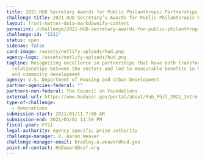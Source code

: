 ```yaml
---
title: 2021 HUD Secretary Awards for Public Philanthropic Partnerships
challenge-title: 2021 HUD Secretary’s Awards for Public Philanthropic Partnerships
layout: front-matter-data-markdownify-content
permalink: /challenge/2021-HUD-secretary-awards-for-public-philanthropic-partnerships/
challenge-id: "1211"
status: open
sidenav: false
card-image: /assets/netlify-uploads/hud.png
agency-logo: /assets/netlify-uploads/hud.png
tagline: Recognizing excellence in partnerships that have both transformed the
  relationships between the sectors and led to measurable benefits in housing
  and community development
agency: U.S. Department of Housing and Urban Development
partner-agencies-federal: ""
partners-non-federal: The Council on Foundations
external-url: https://www.huduser.gov/portal/about/Pub_Phil_2021_Intro.html
type-of-challenge:
  - Nominations
submission-start: 2021/01/11 7:00 AM
submission-end: 2021/03/01 11:59 PM
fiscal-year: FY21
legal-authority: Agency specific prize authority
challenge-manager: B. Aaron Weaver
challenge-manager-email: bradley.a.weaver@hud.gov
point-of-contact: HUDaward@cof.org
---
```

